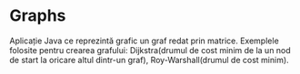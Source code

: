 # Graphs

Aplicație Java ce reprezintă grafic un graf redat prin matrice. Exemplele folosite pentru crearea grafului: Dijkstra(drumul de cost minim de la un nod de start la oricare altul dintr-un graf), Roy-Warshall(drumul de cost minim).
